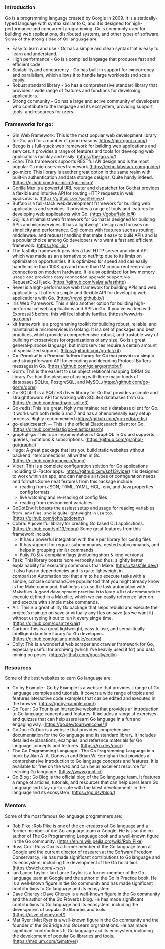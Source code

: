 ### Introduction
Go is a programming language created by Google in 2009. It is a statically-typed language with syntax similar to C, and it is designed for high-performance and concurrent programming. Go is commonly used for building web applications, distributed systems, and other types of software.
Some of the strong sides of Go language are:
- Easy to learn and use - Go has a simple and clean syntax that is easy to learn and understand.
- High performance - Go is a compiled language that produces fast and efficient code.
- Scalability and concurrency - Go has built-in support for concurrency and parallelism, which allows it to handle large workloads and scale easily.
- Robust standard library - Go has a comprehensive standard library that provides a wide range of features and functions for developing applications.
- Strong community - Go has a large and active community of developers who contribute to the language and its ecosystem, providing support, tools, and resources for users.


### Frameworks for go:
- Gin Web Framework: This is the most popular web development library for Go, and for a number of good reasons.(https://gin-gonic.com/)
- Beego is a full-stack web framework for building web applications and services. It provides a range of features and tools for developing web applications quickly and easily. (https://beego.vip/)
- Echo: This framework supports RESTful API design and is the most popular Go microservices framework.(https://echo.labstack.com/guide/)
- go-micro: This library is another great option in the same realm with built-in authentication and data storage designs. Quite handy indeed.(https://github.com/go-micro/go-micro)
- Gorilla Mux is a powerful URL router and dispatcher for Go that provides a flexible and intuitive API for routing HTTP requests in web applications. (https://github.com/gorilla/mux)
- Buffalo is a full-stack web development framework for building web applications and services. It provides a range of tools and features for developing web applications with Go. (https://gobuffalo.io/#)
-  Goji is a minimalist web framework for Go that is designed for building APIs and microservices. It has a lightweight design and focuses on simplicity and performance. Goji comes with features such as routing, middleware, and request handling that make it easy to build APIs and is a popular choice among Go developers who want a fast and efficient framework. (https://goji.io/)
- The fasthttp framework provides a fast HTTP server and client API which was made as an alternative to net/http due to its limits on optimization opportunities. It is optimized for speed and can easily handle more than 100K qps and more than 1M concurrent keep-alive connections on modern hardware. It is also optimized for low memory usage and provides easy connection upgrade support via RequestCtx.Hijack. (https://github.com/valyala/fasthttp)
- Revel is a high-performance web framework for building APIs and web applications. It offers a simple and flexible API for developing web applications with Go. (https://revel.github.io/)
- Iris Web Framework: This is also another option for building high-performance web applications and APIs in Go. If you’ve worked with ExpressJS before, this will feel slightly familiar. (https://www.iris-go.com/)
- kit framework is a programming toolkit for building robust, reliable, and maintainable microservices in Golang. It is a set of packages and best practices, which provide a comprehensive, robust, and trustable way of building microservices for organizations of any size. Go is a great general-purpose language, but microservices require a certain amount of specialized support. (https://github.com/go-kit/kit)
- Go-Protobuf is a Protocol Buffers library for Go that provides a simple and straightforward API for encoding and decoding Protocol Buffers messages in Go. (https://github.com/golang/protobuf)
-  Gorm: This is the easiest to use object relational mapping (ORM) Go library I’ve had the pleasure of using with three major kinds of databases SQLite, PostgreSQL, and MySQL.(https://github.com/go-gorm/gorm)
- Go-SQLite3 is a SQLite3 driver library for Go that provides a simple and straightforward API for working with SQLite3 databases from Go. (https://github.com/mattn/go-sqlite3)
- Go-redis: This is a great, highly maintained redis database client for Go. It works with both redis 6 and 7 and has a phenomenally easy setup process. Highly recommended.(https://github.com/go-redis/redis)
- go-elasticsearch — This is the official Elasticsearch client for Go. (https://github.com/elastic/go-elasticsearch)
- graphql-go: This is an implementation of GraphQL in Go and supports queries, mutations & subscriptions. (https://github.com/graphql-go/graphql)
- Hugo: A great package that lets you build static websites without backend interconnections, all written in Go. (https://github.com/gohugoio/hugo)
- Viper: This is a complete configuration solution for Go applications including 12-Factor apps. (https://github.com/spf13/viper) It is designed to work within an app, and can handle all types of configuration needs and formats.Some neat features from this package include:
    - reading from JSON, TOML, YAML, HCL, .env, and Java properties config formats
    - live watching and re-reading of config files
    - reading from environment variables
- GoDotEnv: It boasts the easiest setup and usage for reading variables from .env files, and is quite lightweight in use too. (https://github.com/joho/godotenv)
- Cobra: A powerful library for creating Go based CLI applications.(https://github.com/spf13/cobra) Some great features from this framework include:
    - It has a powerful integration with the Viper library for config files
    - It has support for regular subcommands, nested subcommands, and helps in grouping similar commands
    - Fully POSIX-compliant flags (including short & long versions)
- Task: This library boasts more verbosity and thus, slightly better explainability for executing commands than Make. (https://taskfile.dev/) It also has no dependencies and is quite lightweight in comparison.Automation tool that aim to help execute tasks with a simple, concise command.One popular tool that you might already know is the Make command, that helps us use the task automation with Makefiles. A good development practise is to keep a list of commands to execute defined in a Makefile, which we can easily reference later on and execute with simple make commands.
- Air: This is a great utility Go package that helps rebuild and execute the project’s main.go on save or virtually any files on save (as we want it) without us typing it out to run it every single time. (https://github.com/cosmtrek/air)
- Carbon: This is a great lightweight, easy to use, and semantically intelligent datetime library for Go developers.(https://github.com/golang-module/carbon)
- Colly: This is a wonderful web scraper and crawler framework for Go, especially useful for archiving (which I’ve heavily used it for) and data mining purposes. (https://github.com/gocolly/colly)



### Resources
Some of the best websites to learn Go language are:

- Go by Example : Go by Example is a website that provides a range of Go language examples and tutorials. It covers a wide range of topics and features interactive code examples that can be edited and executed in the browser. (https://gobyexample.com/)
- Go Tour : Go Tour is an interactive website that provides an introduction to Go language concepts and features. It includes a range of exercises and quizzes that can help users learn Go language in a fun and engaging way. (https://go.dev/tour/welcome/1)
- GoDoc : GoDoc is a website that provides comprehensive documentation for the Go language and its standard library. It includes detailed explanations, examples, and reference materials for Go language concepts and features. (https://go.dev/doc/)
- The Go Programming Language : The Go Programming Language is a book by Alan A. A. Donovan and Brian W. Kernighan that provides a comprehensive introduction to Go language concepts and features. It is available for free on the web and can be an excellent resource for learning Go language. (https://www.gopl.io/)
- Go Blog : Go Blog is the official blog of the Go language team. It features a range of articles, tutorials, and resources that can help users learn Go language and stay up-to-date with the latest developments in the language and its ecosystem. (https://go.dev/blog/)

### Mentors
Some of the most famous Go language programmers are:

- Rob Pike : Rob Pike is one of the co-creators of Go language and a former member of the Go language team at Google. He is also the co-author of The Go Programming Language book and a well-known figure in the Go community. (https://en.m.wikipedia.org/wiki/Rob_Pike)
- Russ Cox : Russ Cox is a former member of the Go language team at Google and the current director of research at the Software Freedom Conservancy. He has made significant contributions to Go language and its ecosystem, including the development of the Go build tool. (https://swtch.com/~rsc/)
- Ian Lance Taylor : Ian Lance Taylor is a former member of the Go language team at Google and the author of the Go in Practice book. He is a well-known figure in the Go community and has made significant contributions to Go language and its ecosystem.
- Dave Cheney : Dave Cheney is a well-known figure in the Go community and the author of the Go Proverbs blog. He has made significant contributions to Go language and its ecosystem, including the development of popular Go libraries and tools. (https://dave.cheney.net/)
- Mat Ryer : Mat Ryer is a well-known figure in the Go community and the founder of the GoBridge and GoLearn organizations. He has made significant contributions to Go language and its ecosystem, including the development of popular Go libraries and tools. (https://medium.com/@matryer)